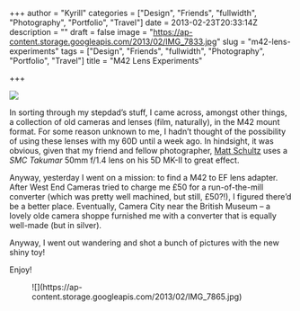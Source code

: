 +++
author = "Kyrill"
categories = ["Design", "Friends", "fullwidth", "Photography", "Portfolio", "Travel"]
date = 2013-02-23T20:33:14Z
description = ""
draft = false
image = "https://ap-content.storage.googleapis.com/2013/02/IMG_7833.jpg"
slug = "m42-lens-experiments"
tags = ["Design", "Friends", "fullwidth", "Photography", "Portfolio", "Travel"]
title = "M42 Lens Experiments"

+++


![](https://antisp.in/blog/wp-content/uploads/2013/02/IMG_9028.jpg)

In sorting through my stepdad’s stuff, I came across, amongst other things, a collection of old cameras and lenses (film, naturally), in the M42 mount format. For some reason unknown to me, I hadn’t thought of the possibility of using these lenses with my 60D until a week ago. In hindsight, it was obvious, given that my friend and fellow photographer, [Matt Schultz](https://photoscribbles.tumblr.com/) uses a *SMC Takumar* 50mm f/1.4 lens on his 5D MK-II to great effect.

Anyway, yesterday I went on a mission: to find a M42 to EF lens adapter. After West End Cameras tried to charge me £50 for a run-of-the-mill converter (which was pretty well machined, but still, £50?!), I figured there’d be a better place. Eventually, Camera City near the British Museum – a lovely olde camera shoppe furnished me with a converter that is equally well-made (but in silver).

Anyway, I went out wandering and shot a bunch of pictures with the new shiny toy!

Enjoy!

<div class="gallery galleryid-1855 gallery-columns-3 gallery-size-thumbnail" id="gallery-9"><figure class="gallery-item"><div class="gallery-icon landscape">
![](https://ap-content.storage.googleapis.com/2013/02/IMG_7865.jpg)
</div></figure></div>
